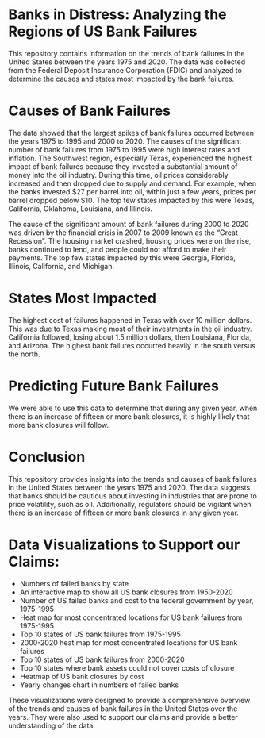 # Banks in Distress: Analyzing the Regions of US Bank Failures

This repository contains information on the trends of bank failures in the United States between the years 1975 and 2020. The data was collected from the Federal Deposit Insurance Corporation (FDIC) and analyzed to determine the causes and states most impacted by the bank failures.

# Causes of Bank Failures

The data showed that the largest spikes of bank failures occurred between the years 1975 to 1995 and 2000 to 2020. The causes of the significant number of bank failures from 1975 to 1995 were high interest rates and inflation. The Southwest region, especially Texas, experienced the highest impact of bank failures because they invested a substantial amount of money into the oil industry. During this time, oil prices considerably increased and then dropped due to supply and demand. For example, when the banks invested $27 per barrel into oil, within just a few years, prices per barrel dropped below $10. The top few states impacted by this were Texas, California, Oklahoma, Louisiana, and Illinois.

The cause of the significant amount of bank failures during 2000 to 2020 was driven by the financial crisis in 2007 to 2009 known as the “Great Recession”. The housing market crashed, housing prices were on the rise, banks continued to lend, and people could not afford to make their payments. The top few states impacted by this were Georgia, Florida, Illinois, California, and Michigan.

# States Most Impacted
The highest cost of failures happened in Texas with over 10 million dollars. This was due to Texas making most of their investments in the oil industry. California followed, losing about 1.5 million dollars, then Louisiana, Florida, and Arizona. The highest bank failures occurred heavily in the south versus the north.

# Predicting Future Bank Failures
We were able to use this data to determine that during any given year, when there is an increase of fifteen or more bank closures, it is highly likely that more bank closures will follow.

# Conclusion
This repository provides insights into the trends and causes of bank failures in the United States between the years 1975 and 2020. The data suggests that banks should be cautious about investing in industries that are prone to price volatility, such as oil. Additionally, regulators should be vigilant when there is an increase of fifteen or more bank closures in any given year.

# Data Visualizations to Support our Claims:

- Numbers of failed banks by state
- An interactive map to show all US bank closures from 1950-2020
- Number of US failed banks and cost to the federal government by year, 1975-1995
- Heat map for most concentrated locations for US bank failures from 1975-1995
- Top 10 states of US bank failures from 1975-1995
- 2000-2020 heat map for most concentrated locations for US bank failures
- Top 10 states of US bank failures from 2000-2020
- Top 10 states where bank assets could not cover costs of closure
- Heatmap of US bank closures by cost
- Yearly changes chart in numbers of failed banks

These visualizations were designed to provide a comprehensive overview of the trends and causes of bank failures in the United States over the years. They were also used to support our claims and provide a better understanding of the data.
